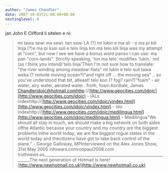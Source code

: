 ```yaml
---
author: "James Chandler"
date: 2007-10-03T21:08:00+00:00
nestinglevel: 0
---
```

jan John E Clifford li sitelen e ni:
>mi tawa sewi ma sewi. tan sewi LA (?) mi lukin e ma ali - e
>ma pi kili linja (?)e ma pi kasi suli e telo linja lon ma
>telo.kili linja was my attempt at "corn", but now I see we have a bonus word panso I can use: ma pan "corn-lands".
>Strictly speaking, 'lon ma telo' modifies 'lukin,' not (as I think you
>intend)'telo linja'Then I'm not sure how to translate: "the river winding among meadow-flats"
>mi lukin e telo suli tawa weka.(? remote moving ocean?)"and right off ... the moving sea" .. so you've understood that bit, atleast!
>telo kon (? fog? rain?)"foam" - air water, airy water, aerated water.. froth, foam.Kordiale, James [Chandleridojc@hotmail.comhttp](mailto://Chandleridojc@hotmail.comhttp)://[http://www.geocities.com/idojc](http://www.geocities.com/idojc) - IALs indexhttp://[http://www.geocities.com/idojc/yindex.html](http://www.geocities.com/idojc/yindex.html) - Ido indexhttp://[http://www.geocities.com/idojc/medilingua.html](http://www.geocities.com/idojc/medilingua.html) - Medilingua"We should all stay in touch, we should make a big network on both sides ofthe Atlantic because your country and my country are the biggest problems inthe world today, we are the biggest rogue states in the world today and thecitizens have got to take back control of the plane." - George Galloway, MPInterviewed on the Alex Jones Show, 31st May 2005 infowars.comronpaul2008.com truthnews.us\_\_\_\_\_\_\_\_\_\_\_\_\_\_\_\_\_\_\_\_\_\_\_\_\_\_\_\_\_\_\_\_\_\_\_\_\_\_\_\_\_\_\_\_\_\_\_\_\_\_\_\_\_\_\_\_\_\_\_\_\_\_\_\_\_The next generation of Hotmail is here! [http://www.newhotmail.co.uk](http://www.newhotmail.co.uk)